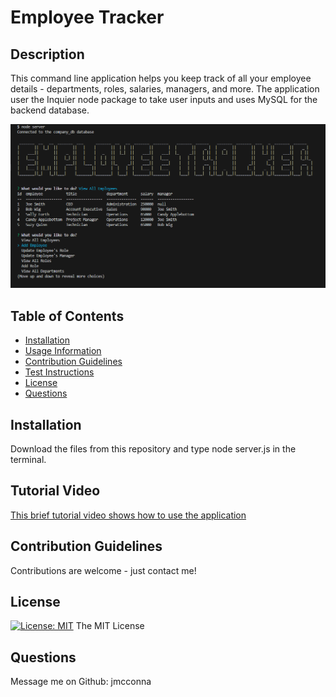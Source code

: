 # Employee Tracker

## Description
This command line application helps you keep track of all your employee details - departments, roles, salaries, managers, and more. The application user the Inquier node package to take user inputs and uses MySQL for the backend database.

![Here is a screenshot of the Employee Tracker application](./Assets/Employee%20Tracker%20screenshot.png)

## Table of Contents

- [Installation](#installation)
- [Usage Information](#usage)
- [Contribution Guidelines](#contribution)
- [Test Instructions](#test)
- [License](#license)
- [Questions](#questions)

## Installation 
Download the files from this repository and type node server.js in the terminal. 

## Tutorial Video
[This brief tutorial video shows how to use the application](https://drive.google.com/file/d/1qdHt1G4q4RPHfH4G62Tegl0FNxMj4Z4P/view)

## Contribution Guidelines
Contributions are welcome - just contact me!

## License
[![License: MIT](https://img.shields.io/badge/License-MIT-yellow.svg)](https://opensource.org/licenses/MIT)
The MIT License


## Questions
Message me on Github: jmcconna
